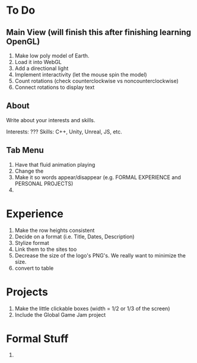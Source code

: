 
# To Do


## Main View (will finish this after finishing learning OpenGL)
1. Make low poly model of Earth.
2. Load it into WebGL
3. Add a directional light
4. Implement interactivity (let the mouse spin the model)
5. Count rotations (check counterclockwise vs noncounterclockwise)
6. Connect rotations to display text

## About
Write about your interests and skills.


Interests: ???
Skills: C++, Unity, Unreal, JS, etc.

## Tab Menu
1. Have that fluid animation playing
2. Change the 
2. Make it so words appear/disappear (e.g. FORMAL EXPERIENCE and PERSONAL PROJECTS)
3. 

# Experience
1. Make the row heights consistent
2. Decide on a format (i.e. Title, Dates, Description)
3. Stylize format
4. Link them to the sites too
5. Decrease the size of the logo's PNG's. We really want to minimize the size.
6. convert to table

# Projects
1. Make the little clickable boxes (width = 1/2 or 1/3 of the screen)
2. Include the Global Game Jam project

# Formal Stuff
1. 